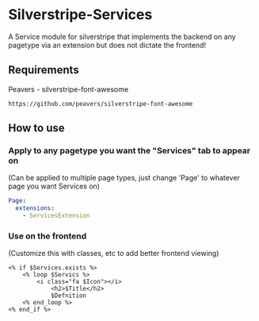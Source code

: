 # Silverstripe-Services
A Service module for silverstripe that implements the backend on any pagetype via an extension but does not dictate the frontend!

## Requirements

Peavers - silverstripe-font-awesome
```
https://github.com/peavers/silverstripe-font-awesome
```

## How to use

### Apply to any pagetype you want the "Services" tab to appear on
(Can be applied to multiple page types, just change 'Page' to whatever page you want Services on)
```yaml
Page:
  extensions:
    - ServicesExtension
```

### Use on the frontend

(Customize this with classes, etc to add better frontend viewing)

```
<% if $Services.exists %>
    <% loop $Servics %>
        <i class="fa $Icon"></i>
            <h2>$Title</h2>
            $Defnition
    <% end_loop %>
<% end_if %>
```
